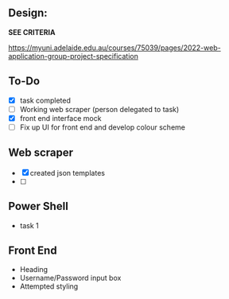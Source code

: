 ## Design:
**SEE CRITERIA**

https://myuni.adelaide.edu.au/courses/75039/pages/2022-web-application-group-project-specification

## To-Do
- [x] task completed
- [ ] Working web scraper (person delegated to task)
- [x] front end interface mock
- [ ] Fix up UI for front end and develop colour scheme

## Web scraper
- [x] created json templates 
- [ ] 

## Power Shell
- task 1

## Front End
- Heading
- Username/Password input box
- Attempted styling


